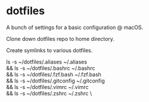 # dotfiles
A bunch of settings for a basic configuration @ macOS.

Clone down dotfiles repo to home directory.

Create symlinks to various dotfiles.

ls -s ~/dotfiles/.aliases ~/.aliases \
	&& ls -s ~/dotfiles/.bashrc ~/.bashrc \
	&& ls -s ~/dotfiles/.fzf.bash ~/.fzf.bash\
	&& ls -s ~/dotfiles/.gitconfig ~/.gitconfig \
	&& ls -s ~/dotfiles/.vimrc ~/.vimrc \
	&& ls -s ~/dotfiles/.zshrc ~/.zshrc \
